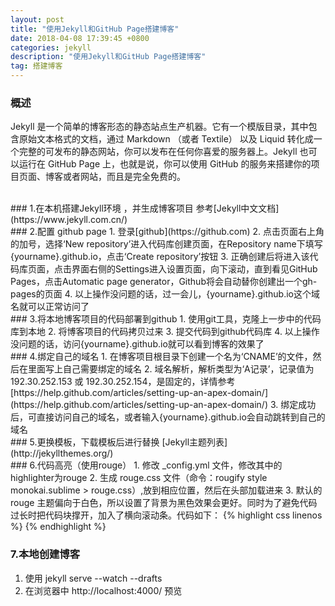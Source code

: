 ```yaml
---
layout: post
title: "使用Jekyll和GitHub Page搭建博客"
date: 2018-04-08 17:39:45 +0800
categories: jekyll
description: "使用Jekyll和GitHub Page搭建博客"
tag: 搭建博客
---
```


### 概述
Jekyll 是一个简单的博客形态的静态站点生产机器。它有一个模版目录，其中包含原始文本格式的文档，通过 Markdown （或者 Textile） 以及 Liquid 转化成一个完整的可发布的静态网站，你可以发布在任何你喜爱的服务器上。Jekyll 也可以运行在 GitHub Page 上，也就是说，你可以使用 GitHub 的服务来搭建你的项目页面、博客或者网站，而且是完全免费的。  

<br>
### 1.在本机搭建Jekyll环境 ，并生成博客项目
参考[Jekyll中文文档](https://www.jekyll.com.cn/)  

<br>
### 2.配置 github page  
1. 登录[github](https://github.com)  
2. 点击页面右上角的加号，选择‘New repository’进入代码库创建页面，在Repository name下填写{yourname}.github.io，点击‘Create repository’按钮  
3. 正确创建后将进入该代码库页面，点击界面右侧的Settings进入设置页面，向下滚动，直到看见GitHub Pages，点击Automatic page generator，Github将会自动替你创建出一个gh-pages的页面  
4. 以上操作没问题的话，过一会儿，{yourname}.github.io这个域名就可以正常访问了  

<br>
### 3.将本地博客项目的代码部署到github  
1. 使用git工具，克隆上一步中的代码库到本地  
2. 将博客项目的代码拷贝过来  
3. 提交代码到github代码库  
4. 以上操作没问题的话，访问{yourname}.github.io就可以看到博客的效果了  

<br>
### 4.绑定自己的域名  
1. 在博客项目根目录下创建一个名为‘CNAME’的文件，然后在里面写上自己需要绑定的域名  
2. 域名解析，解析类型为‘A记录’，记录值为 192.30.252.153 或 192.30.252.154，是固定的，详情参考 [https://help.github.com/articles/setting-up-an-apex-domain/](https://help.github.com/articles/setting-up-an-apex-domain/)  
3. 绑定成功后，可直接访问自己的域名，或者输入{yourname}.github.io会自动跳转到自己的域名  

<br>
### 5.更换模板，下载模板后进行替换
[Jekyll主题列表](http://jekyllthemes.org/)  

<br>
### 6.代码高亮（使用rouge）
1. 修改 _config.yml 文件，修改其中的 highlighter为rouge  
2. 生成 rouge.css 文件（命令：rougify style monokai.sublime > rouge.css）,放到相应位置，然后在头部加载进来  
3. 默认的 rouge 主题偏向于白色，所以设置了背景为黑色效果会更好。同时为了避免代码过长时把代码块撑开，加入了横向滚动条。代码如下：
{% highlight css linenos %}
    <link rel="stylesheet" href="{{ "/css/rouge.css" | prepend: site.baseurl }}">
    <style>
        pre{
            background: rgba(0, 0, 0, 0.95);
            overflow: hidden;
        }
    </style>
{% endhighlight %}

### 7.本地创建博客
1. 使用 jekyll serve --watch --drafts
2. 在浏览器中 http://localhost:4000/ 预览